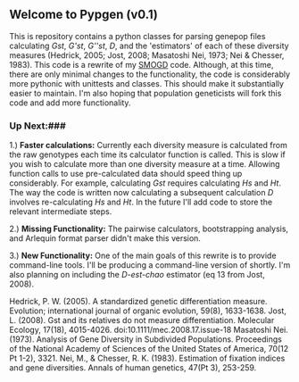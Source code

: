Welcome to Pypgen (v0.1)
-----------------------

This is repository contains a python classes for parsing genepop files calculating *Gst*, *G'st*, *G''st*, *D*, and the 'estimators' of each of these diversity measures (Hedrick, 2005; Jost, 2008; Masatoshi Nei, 1973; Nei & Chesser, 1983). This code is a rewrite of my [SMOGD](https://github.com/ngcrawford/SMOGD) code.  Although, at this time, there are only minimal changes to the functionality, the code is considerably more pythonic with unittests and classes.  This should make it substantially easier to maintain. I'm also hoping that population geneticists will fork this code and add more functionality. 

### Up Next:###

1.) **Faster calculations:** Currently each diversity measure is calculated from the raw genotypes each time its calculator function is called. This is slow if you wish to calculate more than one diversity measure at a time. Allowing function calls to use pre-calculated data should speed thing up considerably. For example, calculating *Gst* requires calculating *Hs* and *Ht*.  The way the code is written now calculating a subsequent calculation *D* involves re-calculating *Hs* and *Ht*. In the future I'll add code to store the relevant intermediate steps.

2.) **Missing Functionality:** The pairwise calculators, bootstrapping analysis, and Arlequin format parser didn't make this version.

3.) **New Functionality:** One of the main goals of this rewrite is to provide command-line tools.  I'll be producing a command-line version of shortly. I'm also planning on including the *D-est-chao* estimator (eq 13 from Jost, 2008).


Hedrick, P. W. (2005). A standardized genetic differentiation measure. Evolution; international journal of organic evolution, 59(8), 1633-1638.
Jost, L. (2008). Gst and its relatives do not measure differentiation. Molecular Ecology, 17(18), 4015-4026. doi:10.1111/mec.2008.17.issue-18
Masatoshi Nei. (1973). Analysis of Gene Diversity in Subdivided Populations. Proceedings of the National Academy of Sciences of the United States of America, 70(12 Pt 1-2), 3321.
Nei, M., & Chesser, R. K. (1983). Estimation of fixation indices and gene diversities. Annals of human genetics, 47(Pt 3), 253-259.

